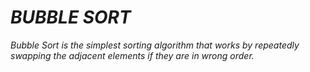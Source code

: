 <h1><i>BUBBLE SORT<i></h1>
<p>Bubble Sort is the simplest sorting algorithm that works by repeatedly swapping the adjacent elements if they are in wrong order.</p>